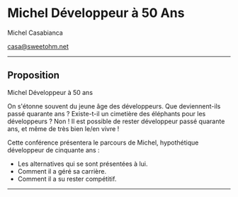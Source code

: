 Michel Développeur à 50 Ans
===========================

Michel Casabianca

casa@sweetohm.net

---
Proposition
-----------

Michel Développeur à 50 ans

On s'étonne souvent du jeune âge des développeurs. Que deviennent-ils passé quarante ans ? Existe-t-il un cimetière des éléphants pour les développeurs ? Non ! Il est possible de rester développeur passé quarante ans, et même de très bien le/en vivre !

Cette conférence présentera le parcours de Michel, hypothétique développeur de cinquante ans :

- Les alternatives qui se sont présentées à lui.
- Comment il a géré sa carrière.
- Comment il a su rester compétitif.

---
